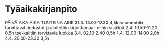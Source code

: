 # Tyäaikakirjanpito


PÄIVÄ         AIKA      AIKA TUNTEINA        AIHE
31.3.      13.00-17.30     4,5h            rakennettiin tarvittavat tiedostot ja aloitettiin kirjoittamaan niihin sisältöä
2.4.      10.50-11.20      0,5h            tsekkailtiin tarvittavia luokkia
3.4.      02.10-2.40       0,5h
4.4.      12.00-14.00      2,0h
4.4.      20.00-23.30      3,5h

